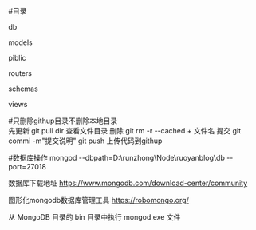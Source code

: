 #目录

db

models

piblic

routers

schemas

views


#只删除githup目录不删除本地目录  
先更新 git pull
dir 查看文件目录
删除 git rm -r --cached + 文件名
提交 git commi -m"提交说明"
git push 上传代码到githup


#数据库操作
mongod --dbpath=D:\runzhong\Node\ruoyanblog\db --port=27018

数据库下载地址 https://www.mongodb.com/download-center/community

图形化mongodb数据库管理工具  https://robomongo.org/

从 MongoDB 目录的 bin 目录中执行 mongod.exe 文件
